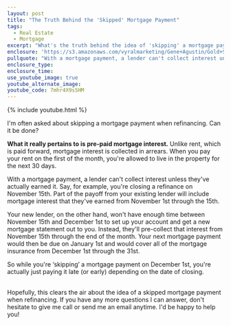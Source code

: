 ```yaml
---
layout: post
title: "The Truth Behind the 'Skipped' Mortgage Payment"
tags:
  - Real Estate
  - Mortgage
excerpt: "What's the truth behind the idea of 'skipping' a mortgage payment when refinancing your loan? I'll give you the facts today."
enclosure: 'https://s3.amazonaws.com/vyralmarketing/Gene+Agustin/Gold+Star+Mortgage+Financial+Can+you+really+skip+a+mortgage+payment.mp4'
pullquote: "With a mortgage payment, a lender can't collect interest unless they've actually earned it."
enclosure_type:
enclosure_time:
use_youtube_image: true
youtube_alternate_image:
youtube_code: 7mhr4X9sSHM
---
```



{% include youtube.html %}

I'm often asked about skipping a mortgage payment when refinancing. Can it be done?

**What it really pertains to is pre-paid mortgage interest.** Unlike rent, which is paid forward, mortgage interest is collected in arrears. When you pay your rent on the first of the month, you're allowed to live in the property for the next 30 days.

With a mortgage payment, a lender can't collect interest unless they've actually earned it. Say, for example, you're closing a refinance on November 15th. Part of the payoff from your existing lender will include mortgage interest that they've earned from November 1st through the 15th.

Your new lender, on the other hand, won't have enough time between November 15th and December 1st to set up your account and get a new mortgage statement out to you. Instead, they'll pre-collect that interest from November 15th through the end of the month. Your next mortgage payment would then be due on January 1st and would cover all of the mortgage insurance from December 1st through the 31st.

So while you're ‘skipping’ a mortgage payment on December 1st, you're actually just paying it late (or early) depending on the date of closing.

<br>Hopefully, this clears the air about the idea of a skipped mortgage payment when refinancing. If you have any more questions I can answer, don't hesitate to give me call or send me an email anytime. I'd be happy to help you!